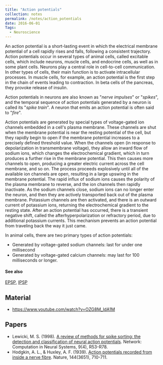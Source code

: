 ```yaml
---
title: "Action potentials"
collection: notes
permalink: /notes/action_potentials
date: 2016-06-01
Tags:
  - Neuroscience
---
```


An action potential is a short-lasting event in which the electrical membrane potential of a cell rapidly rises and falls, following a consistent trajectory. Action potentials occur in several types of animal cells, called excitable cells, which include neurons, muscle cells, and endocrine cells, as well as in some plant cells. Neurons play a central role in cell-to-cell communication. In other types of cells, their main function is to activate intracellular processes. In muscle cells, for example, an action potential is the first step in the chain of events leading to contraction. In beta cells of the pancreas, they provoke release of insulin.

Action potentials in neurons are also known as "*nerve impulses*" or "*spikes*", and the temporal sequence of action potentials generated by a neuron is called its "*spike train*". A neuron that emits an action potential is often said to "*fire*".

Action potentials are generated by special types of voltage-gated ion channels embedded in a cell's plasma membrane. These channels are shut when the membrane potential is near the resting potential of the cell, but they rapidly begin to open if the membrane potential increases to a precisely defined threshold value. When the channels open (in response to depolarization in transmembrane voltage), they allow an inward flow of sodium ions, which changes the electrochemical gradient, which in turn produces a further rise in the membrane potential. This then causes more channels to open, producing a greater electric current across the cell membrane, and so on. The process proceeds explosively until all of the available ion channels are open, resulting in a large upswing in the membrane potential. The rapid influx of sodium ions causes the polarity of the plasma membrane to reverse, and the ion channels then rapidly inactivate. As the sodium channels close, sodium ions can no longer enter the neuron, and then they are actively transported back out of the plasma membrane. Potassium channels are then activated, and there is an outward current of potassium ions, returning the electrochemical gradient to the resting state. After an action potential has occurred, there is a transient negative shift, called the afterhyperpolarization or refractory period, due to additional potassium currents. This mechanism prevents an action potential from traveling back the way it just came.

In animal cells, there are two primary types of action potentials:
* Generated by voltage-gated sodium channels: last for under one millisecond
* Generated by voltage-gated calcium channels: may last for 100 milliseconds or longer.


#### See also
[EPSP](/notes/epsp), [IPSP](/notes/ipsp)


## Material
* https://www.youtube.com/watch?v=OZG8M_ldA1M


## Papers
* Lewicki, M. S. (1998). [A review of methods for spike sorting: the detection and classification of neural action potentials](http://stat.columbia.edu/~liam/teaching/neurostat-spr11/papers/EM/Lewicki-Network-98_1.pdf). Network: Computation in Neural Systems, 9(4), R53-R78.
* Hodgkin, A. L., & Huxley, A. F. (1939). [Action potentials recorded from inside a nerve fibre](http://www.nature.com/nature/journal/v144/n3651/abs/144710a0.html). Nature, 144(3651), 710-711.





